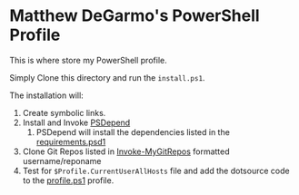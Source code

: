 # Matthew DeGarmo's PowerShell Profile
This is where store my PowerShell profile.

Simply Clone this directory and run the `install.ps1`.

The installation will:
1. Create symbolic links.
2. Install and Invoke [PSDepend](https://github.com/RamblingCookieMonster/PSDepend)
   1. PSDepend will install the dependencies listed in the [requirements.psd1](./requirements.psd1)
3. Clone Git Repos listed in [Invoke-MyGitRepos](./Install-MyGitRepos.ps1) formatted username/reponame
4. Test for `$Profile.CurrentUserAllHosts` file and add the dotsource code to the [profile.ps1](./PowerShell/profile.ps1) profile.
